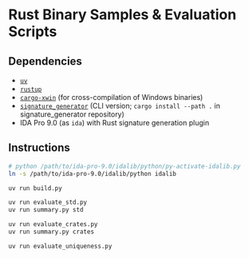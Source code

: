 # Rust Binary Samples & Evaluation Scripts

## Dependencies
- [`uv`](https://docs.astral.sh/uv/)
- [`rustup`](https://rustup.rs/)
- [`cargo-xwin`](https://github.com/rust-cross/cargo-xwin) (for cross-compilation of Windows binaries)
- [`signature_generator`](TODO) (CLI version; `cargo install --path .` in signature_generator repository)
- IDA Pro 9.0 (as `ida`) with Rust signature generation plugin

## Instructions
```bash
# python /path/to/ida-pro-9.0/idalib/python/py-activate-idalib.py
ln -s /path/to/ida-pro-9.0/idalib/python idalib
```

```bash
uv run build.py

uv run evaluate_std.py
uv run summary.py std

uv run evaluate_crates.py
uv run summary.py crates
```

```bash
uv run evaluate_uniqueness.py
```
